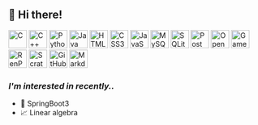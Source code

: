 ## 👋 Hi there!

<img src="https://github.com/user-attachments/assets/0825f80c-2e68-44c3-b7ab-81934f6d8d3b" alt="C" width="36">
<img src="https://github.com/user-attachments/assets/92394114-4c6b-4af5-9b2a-123002c6f8df" alt="C++"  width="36">
<img src="https://github.com/user-attachments/assets/5f1ca1ca-0682-47cf-ad00-02122e57cbe4" alt="Python"  width="36">
<img src="https://github.com/user-attachments/assets/b030eb14-7cf4-45e6-b653-ab56599ff5f0" alt="Java"  width="36">
<img src="https://github.com/user-attachments/assets/ab514452-a844-410a-b143-2df2e7d35675" alt="HTML5"  width="36">
<img src="https://github.com/user-attachments/assets/a92f366d-33f4-4b9f-b8a5-8023bd8fd839" alt="CSS3"  width="36">
<img src="https://github.com/user-attachments/assets/3852a393-0340-4873-a26f-b20e442677db" alt="JavaScript"  width="36">
<img src="https://github.com/user-attachments/assets/dede92df-1f56-4903-bb7a-a589f08691a1" alt="MySQL"  width="36">
<img src="https://github.com/user-attachments/assets/9779002b-7e3a-414c-b8e6-b0b10b134827" alt="SQLite"  width="36">
<img src="https://github.com/user-attachments/assets/de1dc5c9-743d-4512-9b3a-cb0c27132763" alt="Postman"  width="36">
<img src="https://github.com/user-attachments/assets/76f524f7-bed5-48b9-9481-cca066dd3e04" alt="OpenCV"  width="36">
<img src="https://github.com/user-attachments/assets/a31e0a24-2b7c-4e16-884b-f23ac5afcd7d" alt="GameMaker"  width="36">
<img src="https://github.com/user-attachments/assets/71d9bac2-576f-4d25-8b79-63c62b07b59f" alt="RenPy"  width="36">
<img src="https://github.com/user-attachments/assets/65f51e01-ce85-450d-8d55-a15d8e8f1060" alt="Scratch"  width="36">
<img src="https://github.com/user-attachments/assets/b5138537-9007-4ca6-9d68-76e226b30452" alt="GitHub"  width="36">
<img src="https://github.com/user-attachments/assets/6e6b9718-3a86-4f41-a1e6-052f52574a7a" alt="Markdown"  width="36">

### *I'm interested in recently..*
- 🍃 SpringBoot3
- 📈 Linear algebra
